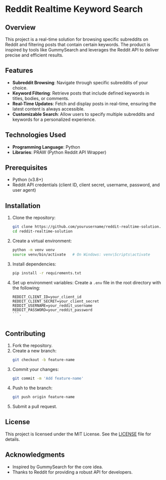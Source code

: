 # Reddit Realtime Keyword Search

## Overview
This project is a real-time solution for browsing specific subreddits on Reddit and filtering posts that contain certain keywords. The product is inspired by tools like GummySearch and leverages the Reddit API to deliver precise and efficient results.

## Features
- **Subreddit Browsing**: Navigate through specific subreddits of your choice.
- **Keyword Filtering**: Retrieve posts that include defined keywords in titles, bodies, or comments.
- **Real-Time Updates**: Fetch and display posts in real-time, ensuring the latest content is always accessible.
- **Customizable Search**: Allow users to specify multiple subreddits and keywords for a personalized experience.

## Technologies Used
- **Programming Language**: Python
- **Libraries**: PRAW (Python Reddit API Wrapper)

## Prerequisites
- Python (v3.8+)
- Reddit API credentials (client ID, client secret, username, password, and user agent)

## Installation
1. Clone the repository:
   ```bash
   git clone https://github.com/yourusername/reddit-realtime-solution.git
   cd reddit-realtime-solution
   ```
2. Create a virtual environment:
   ```bash
   python -m venv venv
   source venv/bin/activate   # On Windows: venv\Scripts\activate
   ```
3. Install dependencies:
   ```bash
   pip install -r requirements.txt
   ```
4. Set up environment variables:
   Create a `.env` file in the root directory with the following:
   ```env
   REDDIT_CLIENT_ID=your_client_id
   REDDIT_CLIENT_SECRET=your_client_secret
   REDDIT_USERNAME=your_reddit_username
   REDDIT_PASSWORD=your_reddit_password
   ```.


## Contributing
1. Fork the repository.
2. Create a new branch:
   ```bash
   git checkout -b feature-name
   ```
3. Commit your changes:
   ```bash
   git commit -m 'Add feature-name'
   ```
4. Push to the branch:
   ```bash
   git push origin feature-name
   ```
5. Submit a pull request.

## License
This project is licensed under the MIT License. See the [LICENSE](LICENSE) file for details.

## Acknowledgments
- Inspired by GummySearch for the core idea.
- Thanks to Reddit for providing a robust API for developers.

